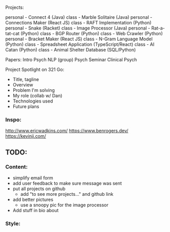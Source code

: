 Projects:

personal - Connect 4 (Java)
class - Marble Solitaire (Java)
personal - Connections Maker (React JS)
class - RAFT Implementation (Python)
personal - Snake (Racket)
class - Image Processor (Java)
personal - Rat-a-tat-cat (Python)
class - BGP Router (Python)
class - Web Crawler (Python)
personal - Bracket Maker (React JS)
class - N-Gram Language Model (Python)
class - Spreadsheet Application (TypeScript/React)
class - AI Catan (Python)
class - Animal Shelter Database (SQL/Python)


Papers:
Intro Psych
NLP (group)
Psych Seminar
Clinical Psych

Project Spotlight on 321 Go:
- Title, tagline
- Overview 
- Problem I'm solving
- My role (collab w/ Dan)
- Technologies used
- Future plans


### Inspo:
http://www.ericwadkins.com/
https://www.benrogers.dev/
https://kevinji.com/


## TODO:
### Content:
- simplify email form
- add user feedback to make sure message was sent
- put all projects on github
    - add "to see more projects..." and github link
- add better pictures
    - use a snoopy pic for the image processor
- Add stuff in bio about 

### Style: 